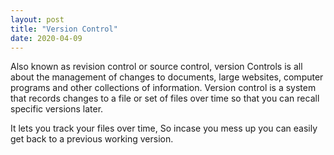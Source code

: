 ```yaml
---
layout: post
title: "Version Control"
date: 2020-04-09
---
```


Also known as revision control or source control, version Controls is all about the management of changes to documents, 
large websites, computer programs and other collections of information. Version control is a system that records changes 
to a file or set of files over time so that you can recall specific versions later.
 
It lets you track your files over time, So incase you mess up you can easily get back to a previous working version.
